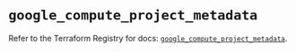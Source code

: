 # `google_compute_project_metadata`

Refer to the Terraform Registry for docs: [`google_compute_project_metadata`](https://registry.terraform.io/providers/hashicorp/google/5.19.0/docs/resources/compute_project_metadata).
